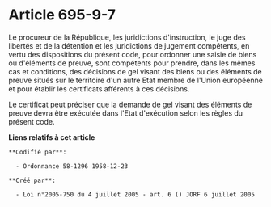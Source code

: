 # Article 695-9-7

Le procureur de la République, les juridictions d'instruction, le juge des libertés et de la détention et les juridictions de
jugement compétents, en vertu des dispositions du présent code, pour ordonner une saisie de biens ou d'éléments de preuve,
sont compétents pour prendre, dans les mêmes cas et conditions, des décisions de gel visant des biens ou des éléments de
preuve situés sur le territoire d'un autre Etat membre de l'Union européenne et pour établir les certificats afférents à ces
décisions.

Le certificat peut préciser que la demande de gel visant des éléments de preuve devra être exécutée dans l'Etat d'exécution
selon les règles du présent code.

**Liens relatifs à cet article**

	**Codifié par**:

	  - Ordonnance 58-1296 1958-12-23

	**Créé par**:

	  - Loi n°2005-750 du 4 juillet 2005 - art. 6 () JORF 6 juillet 2005
